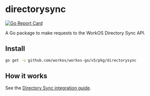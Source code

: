 # directorysync

[![Go Report Card](https://img.shields.io/badge/dev-reference-007d9c?logo=go&logoColor=white&style=flat)](https://pkg.go.dev/github.com/workos/workos-go/v5/pkg/directorysync)

A Go package to make requests to the WorkOS Directory Sync API.

## Install

```sh
go get -u github.com/workos/workos-go/v5/pkg/directorysync
```

## How it works

See the [Directory Sync integration guide](https://workos.com/docs/directory-sync/guide).
